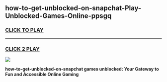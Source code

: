 
## how-to-get-unblocked-on-snapchat-Play-Unblocked-Games-Online-ppsgq
<h3>
<a href="https://premium76.site?title=how-to-get-unblocked-on-snapchat&ref=25A">CLICK TO PLAY</a></h3>
<hr>

<h3>
<a href="https://premium76.site?title=how-to-get-unblocked-on-snapchat&ref=25A">CLICK 2 PLAY</a>
  
</h3>

<a href="https://premium76.site?title=how-to-get-unblocked-on-snapchat&ref=25A"><img src="https://clearcache.store/games.png"></a>


**how-to-get-unblocked-on-snapchat games unblocked: Your Gateway to Fun and Accessible Online Gaming**

